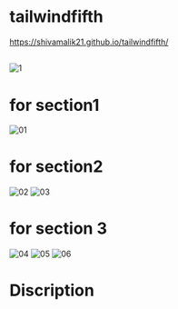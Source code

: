 # tailwindfifth
https://shivamalik21.github.io/tailwindfifth/
##
![1](https://github.com/Shivamalik21/tailwindfifth/assets/129033663/5b2316ae-879f-4872-83e4-02ff5498b94d)
# for section1
![01](https://github.com/Shivamalik21/tailwindfifth/assets/129033663/25440d67-af4d-4b74-9d6b-92784f7c2be6)
# for section2
![02](https://github.com/Shivamalik21/tailwindfifth/assets/129033663/ca9de986-8022-4052-8888-81a52c12ab89)
![03](https://github.com/Shivamalik21/tailwindfifth/assets/129033663/5de8001e-c8df-4386-be2f-1c561de651b7)
# for section 3
![04](https://github.com/Shivamalik21/tailwindfifth/assets/129033663/46075f30-140c-4dc6-a47a-21684ea8f19c)
![05](https://github.com/Shivamalik21/tailwindfifth/assets/129033663/e4019c57-2c9e-41e4-9e3e-2141d30348cf)
![06](https://github.com/Shivamalik21/tailwindfifth/assets/129033663/e218bfa4-ca5c-4278-b19c-a50fbf76e90d)

##
# Discription
